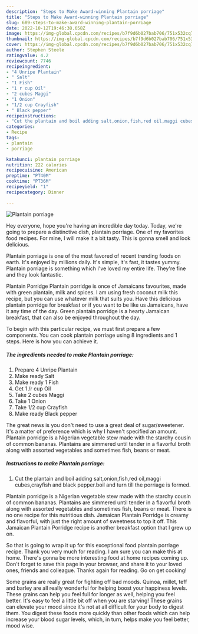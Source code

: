 ```yaml
---
description: "Steps to Make Award-winning Plantain porriage"
title: "Steps to Make Award-winning Plantain porriage"
slug: 689-steps-to-make-award-winning-plantain-porriage
date: 2022-10-12T19:46:38.658Z
image: https://img-global.cpcdn.com/recipes/b7f9d6b027bab706/751x532cq70/plantain-porriage-recipe-main-photo.jpg
thumbnail: https://img-global.cpcdn.com/recipes/b7f9d6b027bab706/751x532cq70/plantain-porriage-recipe-main-photo.jpg
cover: https://img-global.cpcdn.com/recipes/b7f9d6b027bab706/751x532cq70/plantain-porriage-recipe-main-photo.jpg
author: Stephen Steele
ratingvalue: 4.2
reviewcount: 7746
recipeingredient:
- "4 Unripe Plantain"
- " Salt"
- "1 Fish"
- "1 r cup Oil"
- "2 cubes Maggi"
- "1 Onion"
- "1/2 cup Crayfish"
- " Black pepper"
recipeinstructions:
- "Cut the plantain and boil adding salt,onion,fish,red oil,maggi cubes,crayfish and black pepper.boil and turn till the porriage is formed."
categories:
- Recipe
tags:
- plantain
- porriage

katakunci: plantain porriage 
nutrition: 222 calories
recipecuisine: American
preptime: "PT40M"
cooktime: "PT36M"
recipeyield: "1"
recipecategory: Dinner

---
```



![Plantain porriage](https://img-global.cpcdn.com/recipes/b7f9d6b027bab706/751x532cq70/plantain-porriage-recipe-main-photo.jpg)

Hey everyone, hope you're having an incredible day today. Today, we're going to prepare a distinctive dish, plantain porriage. One of my favorites food recipes. For mine, I will make it a bit tasty. This is gonna smell and look delicious.

Plantain porriage is one of the most favored of recent trending foods on earth. It's enjoyed by millions daily. It's simple, it's fast, it tastes yummy. Plantain porriage is something which I've loved my entire life. They're fine and they look fantastic.

Plantain Porridge Plantain porridge is once of Jamaicans favourites, made with green plantain, milk and spices. I am using fresh coconut milk this recipe, but you can use whatever milk that suits you. Have this delicious plantain porridge for breakfast or if you want to be like us Jamaicans, have it any time of the day. Green plantain porridge is a hearty Jamaican breakfast, that can also be enjoyed throughout the day.


To begin with this particular recipe, we must first prepare a few components. You can cook plantain porriage using 8 ingredients and 1 steps. Here is how you can achieve it.

<!--inarticleads1-->

##### The ingredients needed to make Plantain porriage:

1. Prepare 4 Unripe Plantain
1. Make ready  Salt
1. Make ready 1 Fish
1. Get 1 /r cup Oil
1. Take 2 cubes Maggi
1. Take 1 Onion
1. Take 1/2 cup Crayfish
1. Make ready  Black pepper


The great news is you don&#39;t need to use a great deal of sugar/sweetener. It&#39;s a matter of preference which is why I haven&#39;t specified an amount. Plantain porridge is a Nigerian vegetable stew made with the starchy cousin of common bananas. Plantains are simmered until tender in a flavorful broth along with assorted vegetables and sometimes fish, beans or meat. 

<!--inarticleads2-->

##### Instructions to make Plantain porriage:

1. Cut the plantain and boil adding salt,onion,fish,red oil,maggi cubes,crayfish and black pepper.boil and turn till the porriage is formed.


Plantain porridge is a Nigerian vegetable stew made with the starchy cousin of common bananas. Plantains are simmered until tender in a flavorful broth along with assorted vegetables and sometimes fish, beans or meat. There is no one recipe for this nutritious dish. Jamaican Plantain Porridge is creamy and flavorful, with just the right amount of sweetness to top it off. This Jamaican Plantain Porridge recipe is another breakfast option that I grew up on. 

So that is going to wrap it up for this exceptional food plantain porriage recipe. Thank you very much for reading. I am sure you can make this at home. There's gonna be more interesting food at home recipes coming up. Don't forget to save this page in your browser, and share it to your loved ones, friends and colleague. Thanks again for reading. Go on get cooking!

Some grains are really great for fighting off bad moods. Quinoa, millet, teff and barley are all really wonderful for helping boost your happiness levels. These grains can help you feel full for longer as well, helping you feel better. It's easy to feel a little bit off when you are starving! These grains can elevate your mood since it's not at all difficult for your body to digest them. You digest these foods more quickly than other foods which can help increase your blood sugar levels, which, in turn, helps make you feel better, mood wise.
